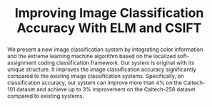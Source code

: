 ---
title: "Improving Image Classification Accuracy With ELM and CSIFT"

# Authors
# If you created a profile for a user (e.g. the default `admin` user), write the username (folder name) here 
# and it will be replaced with their full name and linked to their profile.
authors:
- Qing Li
- Qiang Peng
- Junzhou Chen
- admin

# Author notes (optional)
# author_notes:
# - "Equal contribution"
# - "Equal contribution"

date: ""
doi: "10.1109/MCSE.2018.108164708"

# Schedule page publish date (NOT publication's date).
publishDate: "2018-10-21T13:00:00Z"

# Publication type.
# Legend: 0 = Uncategorized; 1 = Conference paper; 2 = Journal article;
# 3 = Preprint / Working Paper; 4 = Report; 5 = Book; 6 = Book section;
# 7 = Thesis; 8 = Patent
publication_types: ["2"]

# Publication name and optional abbreviated publication name.
publication:  Computing in Science & Engineering
publication_short: CiSE

abstract: We present a new image classification system by integrating color information and the extreme learning machine algorithm based on the localized soft-assignment coding classification framework. Our system is original with its unique structure. It improves the image classification accuracy significantly compared to the existing image classification systems. Specifically, on classification accuracy, our system can improve more than 4% on the Caltech-101 dataset and achieve up to 3% improvement on the Caltech-256 dataset compared to existing systems.
# Summary. An optional shortened abstract.
summary: 

tags: [Encoding, Image coding, Feature extraction, Training, Image color analysis, Histograms, Visualization, Classification]

# Display this page in the Featured widget?
featured: false

# Custom links (uncomment lines below)
# links:
# - name: Custom Link
#   url: http://example.org

url_pdf: 'https://ieeexplore.ieee.org/abstract/document/8254308'
# url_code: ''
# url_dataset: ''
# url_poster: ''
# url_project: ''
# url_slides: ''
# url_source: ''
# url_video: ''

# Featured image
# To use, add an image named `featured.jpg/png` to your page's folder. 
# image:
#   caption: 'FlatMagic framework'
#   focal_point: ""
#   preview_only: false

# Associated Projects (optional).
#   Associate this publication with one or more of your projects.
#   Simply enter your project's folder or file name without extension.
#   E.g. `internal-project` references `content/project/internal-project/index.md`.
#   Otherwise, set `projects: []`.
# projects:
# - example

# Slides (optional).
#   Associate this publication with Markdown slides.
#   Simply enter your slide deck's filename without extension.
#   E.g. `slides: "example"` references `content/slides/example/index.md`.
#   Otherwise, set `slides: ""`.
# slides: example
---